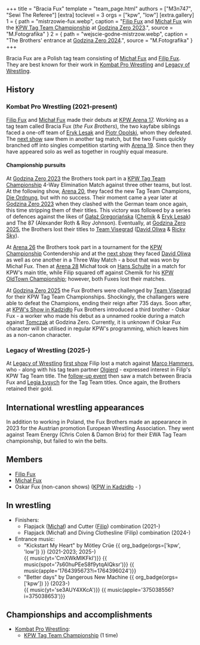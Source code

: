 +++
title = "Bracia Fux"
template = "team_page.html"
authors = ["M3n747", "Sewi The Referee"]
[extra]
toclevel = 3
orgs = ["kpw", "low"]
[extra.gallery]
1 = { path = "mistrzowie-fux.webp", caption = "[Filip Fux](@/w/filip-fux.md) and [Michał Fux](@/w/michal-fux.md) win the [KPW Tag Team Championship](@/c/kpw-tag-team-championship.md) at [Godzina Zero 2023](@/e/kpw/2023-08-18-kpw-godzina-zero-2023.md).", source = "M.Fotografika" }
2 = { path = "wejscie-godne-mistrzow.webp", caption = "The Brothers' entrance at [Godzina Zero 2024](@/e/kpw/2024-09-07-kpw-godzina-zero-2024.md).", source = "M.Fotografika" }
+++

Bracia Fux are a Polish tag team consisting of [Michał Fux](@/w/michal-fux.md) and [Filip Fux](@/w/filip-fux.md). They are best known for their work in [Kombat Pro Wrestling](@/o/kpw.md) and [Legacy of Wrestling](@/o/low.md).

## History

### Kombat Pro Wrestling (2021-present)

[Filip Fux](@/w/filip-fux.md) and [Michał Fux](@/w/michal-fux.md) made their debuts at [KPW Arena 17](@/e/kpw/2021-08-21-kpw-arena-17.md). Working as a tag team called Bracia Fux (_the Fux Brothers_), the two kayfabe siblings faced a one-off team of [Eryk Lesak](@/w/eryk-lesak.md) and [Piotr Opolski](@/w/piotr-opolski.md), whom they defeated. The [next show](@/e/kpw/2022-03-18-kpw-arena-18.md) saw them in another tag match, but the two Fuxes quickly branched off into singles competition starting with [Arena 19](@/e/kpw/2022-06-10-kpw-arena-19.md). Since then they have appeared solo as well as together in roughly equal measure.

#### Championship pursuits

At [Godzina Zero 2023](@/e/kpw/2023-08-18-kpw-godzina-zero-2023.md) the Brothers took part in a [KPW Tag Team Championship](@/c/kpw-tag-team-championship.md) 4-Way Elimination Match against three other teams, but lost. At the following show, [Arena 20](@/e/kpw/2022-12-16-kpw-arena-20.md), they faced the new Tag Team Champions, [Die Ordnung](@/tt/die-ordnung.md), but with no success. Their moment came a year later at [Godzina Zero 2023](@/e/kpw/2023-08-18-kpw-godzina-zero-2023.md) when they clashed with the German team once again, this time stripping them of their titles. This victory was followed by a series of defences against the likes of [Gałąź Gregoriańska](@/tt/galaz-gregorianska.md) ([Chemik](@/w/chemik.md) & [Eryk Lesak](@/w/eryk-lesak.md)) and The 87 (Alexander Roth & Roy Johnson). Eventually, at [Godzina Zero 2025](@/e/kpw/2025-08-22-kpw-godzina-zero-2025.md), the Brothers lost their titles to [Team Visegrad](@/tt/team-visegrad.md) ([David Oliwa](@/w/david-oliwa.md) & [Ricky Sky](@/w/ricky-sky.md)).

At [Arena 26](@/e/kpw/2024-11-15-kpw-arena-26.md) the Brothers took part in a tournament for the [KPW Championship](@/c/kpw-championship.md) Contendership and at the [next show](@/e/kpw/2025-01-24-kpw-arena-27.md) they faced [David Oliwa](@/w/david-oliwa.md) as well as one another in a Three Way Match - a bout that was won by Michał Fux. Then at [Arena 28](@/e/kpw/2025-04-11-kpw-arena-28.md) Michał took on [Hans Schulte](@/w/hans-schulte.md) in a match for KPW's main title, while Filip squared off against Chemik for his [KPW OldTown Championship](@/c/kpw-old-town-championship.md); however, both Fuxes lost their matches.

At [Godzina Zero 2025](@/e/low/2025-07-11-low-3.md) the Fux Brothers were challenged by [Team Visegrad](@/tt/team-visegrad.md) for their KPW Tag Team Championships. Shockingly, the challangers were able to defeat the Champions, ending their reign after 735 days. Soon after, at [KPW's Show in Kadzidło](@/e/kpw/2025-09-06-kpw-kadzidlo.md) Fux Brothers introduced a third brother - Oskar Fux - a worker who made his debut as a unnamed rookie during a match against [Tomczak](@/w/tomczak.md) at Godzina Zero. Currently, it is unknown if Oskar Fux character will be utilised in regular KPW's programming, which leaves him as a non-canon character.

### Legacy of Wrestling (2025-)

At [Legacy of Wrestling](@/o/low.md) [first show](@/e/low/2024-12-01-low-1.md) Filip lost a match against [Marco Hammers](@/w/marco-hammers.md), who - along with his tag team partner [Olgierd](@/w/olgierd.md) - expressed interest in Filip's KPW Tag Team title. The [follow-up event](@/e/low/2025-04-06-low-2.md) then saw a match between Bracia Fux and [Legia Łysych](@/tt/legia-lysych.md) for the Tag Team titles. Once again, the Brothers retained their gold.

## International wrestling appearances

In addition to working in Poland, the Fux Brothers made an appearance in 2023 for the Austrian promotion European Wrestling Association. They went against Team Energy (Chris Colen & Damon Brix) for their EWA Tag Team championship, but failed to win the belts.

## Members
* [Filip Fux](@/w/filip-fux.md)
* [Michał Fux](@/w/michal-fux.md)
* Oskar Fux (non-canon shows) ([KPW in Kadzidło](@/e/kpw/2025-09-06-kpw-kadzidlo.md) - )

## In wrestling

* Finishers:
  - Flapjack ([Michał](@/w/michal-fux.md)) and Cutter ([Filip](@/w/filip-fux.md)) combination (2021-)
  - Flapjack (Michał) and Diving Clothesline (Filip) combination (2024-)
* Entrance music:
  - "Kickstart My Heart" by Mötley Crüe
 {{ org_badge(orgs=['kpw', 'low']) }} (2021-2023; 2025-) <br>
 {{ music(yt='CmXWkMlKFkI')}}
 {{ music(spot='7s60huPEeS8f9ytqAlQksr')}}
 {{ music(apple='1764395673?i=1764396024')}}
  - "Better days" by Dangerous New Machine
 {{ org_badge(orgs=['kpw']) }} (2023-)<br>
 {{ music(yt='se3AUY4XKcA')}}
 {{ music(apple='375038556?i=375038653')}}

## Championships and accomplishments

* [Kombat Pro Wrestling](@/o/kpw.md):
  - [KPW Tag Team Championship](@/c/kpw-tag-team-championship.md) (1 time) 
